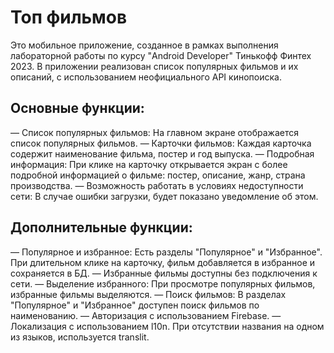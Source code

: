 # Топ фильмов
Это мобильное приложение, созданное в рамках выполнения лабораторной работы по курсу "Android Developer" Тинькофф Финтех 2023. 
В приложении реализован список популярных фильмов и их описаний, с использованием неофициального API кинопоиска.

## Основные функции:
— Список популярных фильмов: На главном экране отображается список популярных фильмов.
— Карточки фильмов: Каждая карточка содержит наименование фильма, постер и год выпуска.
— Подробная информация: При клике на карточку открывается экран с более подробной информацией о фильме: постер, описание, жанр, страна производства.
— Возможность работать в условиях недоступности сети: В случае ошибки загрузки, будет показано уведомление об этом.
## Дополнительные функции:
— Популярное и избранное: Есть разделы "Популярное" и "Избранное". При длительном клике на карточку, фильм добавляется в избранное и сохраняется в БД.
— Избранные фильмы доступны без подключения к сети.
— Выделение избранного: При просмотре популярных фильмов, избранные фильмы выделяются.
— Поиск фильмов: В разделах "Популярное" и "Избранное" доступен поиск фильмов по наименованию.
— Авторизация с использованием Firebase.
— Локализация с использованием l10n. При отсутствии названия на одном из языков, используется translit.
